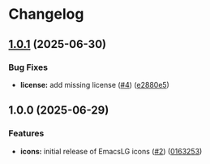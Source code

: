 # Changelog

## [1.0.1](https://github.com/jimeh/emacs-liquid-glass-icons/compare/v1.0.0...v1.0.1) (2025-06-30)


### Bug Fixes

* **license:** add missing license ([#4](https://github.com/jimeh/emacs-liquid-glass-icons/issues/4)) ([e2880e5](https://github.com/jimeh/emacs-liquid-glass-icons/commit/e2880e5541e31e8dcbf56d46933140d505f39409))

## 1.0.0 (2025-06-29)


### Features

* **icons:** initial release of EmacsLG icons ([#2](https://github.com/jimeh/emacs-liquid-glass-icons/issues/2)) ([0163253](https://github.com/jimeh/emacs-liquid-glass-icons/commit/0163253f3f8c46f39ab7ce989352a921ba954d5f))
